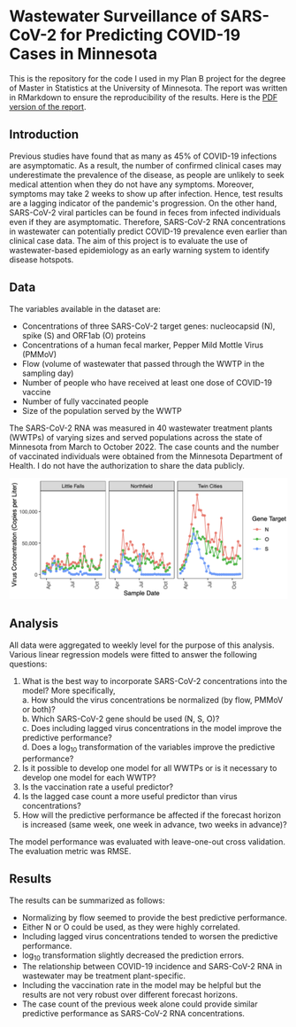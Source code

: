 # Wastewater Surveillance of SARS-CoV-2 for Predicting COVID-19 Cases in Minnesota

This is the repository for the code I used in my Plan B project for the degree of Master in Statistics at the University of Minnesota. The report was written in RMarkdown to ensure the reproducibility of the results. Here is the [PDF version of the report](https://github.com/kingyiusuen/wastewater/blob/main/report.pdf).

## Introduction

Previous studies have found that as many as 45% of COVID-19 infections are asymptomatic. As a result, the number of confirmed clinical cases may underestimate the prevalence of the disease, as people are unlikely to seek medical attention when they do not have any symptoms. Moreover, symptoms may take 2 weeks to show up after infection. Hence, test results are a lagging indicator of the pandemic's progression. On the other hand, SARS-CoV-2 viral particles can be found in feces from infected individuals even if they are asymptomatic. Therefore, SARS-CoV-2 RNA concentrations in wastewater can potentially predict COVID-19 prevalence even earlier than clinical case data. The aim of this project is to evaluate the use of wastewater-based epidemiology as an early warning system to identify disease hotspots.

## Data

The variables available in the dataset are:

- Concentrations of three SARS-CoV-2 target genes: nucleocapsid (N), spike (S) and ORF1ab (O) proteins
- Concentrations of a human fecal marker, Pepper Mild Mottle Virus (PMMoV)
- Flow (volume of wastewater that passed through the WWTP in the sampling day)
- Number of people who have received at least one dose of COVID-19 vaccine
- Number of fully vaccinated people
- Size of the population served by the WWTP

The SARS-CoV-2 RNA was measured in 40 wastewater treatment plants (WWTPs) of varying sizes and served populations across the state of Minnesota from March to October 2022. The case counts and the number of vaccinated individuals were obtained from the Minnesota Department of Health. I do not have the authorization to share the data publicly.

![Virus concentrations in Little Falls, Northfield and Twin Cities](figures/gene_target_time_series.png)

## Analysis

All data were aggregated to weekly level for the purpose of this analysis. Various linear regression models were fitted to answer the following questions:

1. What is the best way to incorporate SARS-CoV-2 concentrations into the model? More specifically,  
   a. How should the virus concentrations be normalized (by flow, PMMoV or both)?  
   b. Which SARS-CoV-2 gene should be used (N, S, O)?  
   c. Does including lagged virus concentrations in the model improve the predictive performance?  
   d. Does a $\log_{10}$ transformation of the variables improve the predictive performance?
2. Is it possible to develop one model for all WWTPs or is it necessary to develop one
   model for each WWTP?
3. Is the vaccination rate a useful predictor?
4. Is the lagged case count a more useful predictor than virus concentrations?
5. How will the predictive performance be affected if the forecast horizon is increased (same week, one week in advance, two weeks in advance)?

The model performance was evaluated with leave-one-out cross validation. The evaluation metric was RMSE.

## Results

The results can be summarized as follows:

- Normalizing by flow seemed to provide the best predictive performance.
- Either N or O could be used, as they were highly correlated.
- Including lagged virus concentrations tended to worsen the predictive performance.
- $\log_{10}$ transformation slightly decreased the prediction errors.
- The relationship between COVID-19 incidence and SARS-CoV-2 RNA in wastewater may be treatment plant-specific.
- Including the vaccination rate in the model may be helpful but the results are not very robust over different forecast horizons.
- The case count of the previous week alone could provide similar predictive performance as SARS-CoV-2 RNA concentrations.
